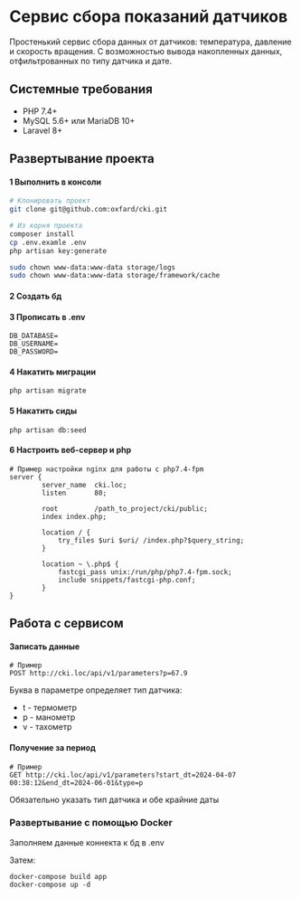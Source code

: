 # Сервис сбора показаний датчиков
Простенький сервис сбора данных от датчиков: температура, давление и скорость вращения. С возможностью вывода накопленных данных, отфильтрованных по типу датчика и дате.

## Системные требования
* PHP 7.4+
* MySQL 5.6+ или MariaDB 10+
* Laravel 8+

## Развертывание проекта
#### 1 Выполнить в консоли
```bash
# Клонировать проект
git clone git@github.com:oxfard/cki.git

# Из корня проекта
composer install
cp .env.examle .env
php artisan key:generate

sudo chown www-data:www-data storage/logs
sudo chown www-data:www-data storage/framework/cache
```
#### 2 Создать бд

#### 3 Прописать в .env

```
DB_DATABASE=
DB_USERNAME=
DB_PASSWORD=
```

#### 4 Накатить миграции
```
php artisan migrate
```

#### 5 Накатить сиды
```
php artisan db:seed
```

#### 6 Настроить  веб-сервер и php

```
# Пример настройки nginx для работы с php7.4-fpm
server {
        server_name  cki.loc;
        listen       80;

        root         /path_to_project/cki/public;
        index index.php;

        location / {
            try_files $uri $uri/ /index.php?$query_string;
        }

        location ~ \.php$ {
            fastcgi_pass unix:/run/php/php7.4-fpm.sock;
            include snippets/fastcgi-php.conf;
        }
}

```

## Работа с сервисом

#### Записать данные 
```
# Пример
POST http://cki.loc/api/v1/parameters?p=67.9
```
Буква в параметре определяет тип датчика:
* t - термометр
* p - манометр
* v - тахометр


#### Получение за период
```
# Пример
GET http://cki.loc/api/v1/parameters?start_dt=2024-04-07 00:38:12&end_dt=2024-06-01&type=p
```
Обязательно указать тип датчика и обе крайние даты

### Развертывание с помощью Docker
Заполняем данные коннекта к бд в .env

Затем:
```
docker-compose build app
docker-compose up -d
```
